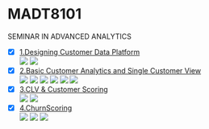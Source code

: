 # MADT8101
SEMINAR IN ADVANCED ANALYTICS
- [x] [1.Designing Customer Data Platform](https://github.com/jane-russ/MADT8101/tree/6b6f72c61e185f6aebd875797daf8bbca2017723/1.Designing%20Customer%20Data%20Platform)  
[![](https://img.shields.io/badge/-Concept-blue)](#) [![](https://img.shields.io/badge/-Presentation-blue)](#)
- [x] [2.Basic Customer Analytics and Single Customer View](https://github.com/jane-russ/MADT8101/tree/main/2.Basic%20Customer%20Analytics%20%26%20Single%20Customer%20View)  
[![](https://img.shields.io/badge/-K--Means-orange)](#) [![](https://img.shields.io/badge/-DAX-green)](#) [![](https://img.shields.io/badge/-Python-green)](#) [![](https://img.shields.io/badge/-Google--Colab-green)](#) [![](https://img.shields.io/badge/-Power--BI-green)](#) [![](https://img.shields.io/badge/-Dashboard-blue)](#)
- [x] [3.CLV & Customer Scoring](https://github.com/jane-russ/MADT8101/tree/main/3.CLV%20%26%20Customer%20Scoring%20)  
[![](https://img.shields.io/badge/-Concept-blue)](#) [![](https://img.shields.io/badge/-Presentation-blue)](#)
- [x] [4.ChurnScoring](https://github.com/jane-russ/MADT8101/tree/main/4.ChurnScoring)  
[![](https://img.shields.io/badge/-Classification-orange)](#) [![](https://img.shields.io/badge/-Python-green)](#) [![](https://img.shields.io/badge/-Google--Colab-green)](#) 

